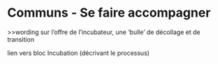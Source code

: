 # Communs - Se faire accompagner



&gt;&gt;wording sur l’offre de l’incubateur, une ‘bulle’ de décollage et de transition

lien vers bloc Incubation \(décrivant le processus\)

